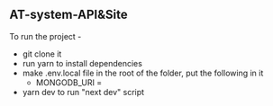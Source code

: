 ## AT-system-API&Site
To run the project -
- git clone it
- run yarn to install dependencies
- make .env.local file in the root of the folder, put the following in it
    - MONGODB_URI = <your mongoDB uri here>
- yarn dev to run "next dev" script